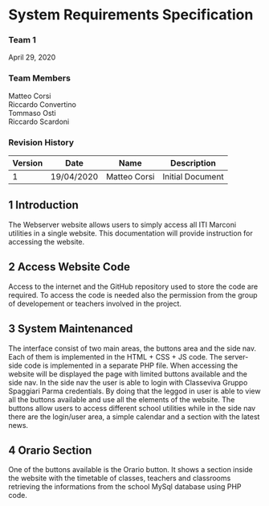 # System Requirements Specification
### Team 1  

April 29, 2020

### Team Members
Matteo Corsi  
Riccardo Convertino  
Tommaso Osti  
Riccardo Scardoni  

### Revision History

| Version | Date | Name | Description |
| -- | -- | -- | -- |
| 1 | 19/04/2020 | Matteo Corsi | Initial Document |

## 1  Introduction
The Webserver website allows users to simply access all ITI Marconi utilities in a single website.
This documentation will provide instruction for accessing the website.

## 2  Access Website Code
Access to the internet and the GitHub repository used to store the code are required. To access the code is needed also the permission from the group of developement or teachers involved in the project.

## 3  System Maintenanced
The interface consist of two main areas, the buttons area and the side nav. Each of them is implemented in the HTML + CSS + JS code. The server-side code is implemented in a separate PHP file.
When accessing the website will be displayed the page with limited buttons available and the side nav. In the side nav the user is able to login with Classeviva Gruppo Spaggiari Parma credentials. By doing that the leggod in user is able to view all the buttons available and use all the elements of the website. The buttons allow users to access different school utilities while in the side nav there are the login/user area, a simple calendar and a section with the latest news.

## 4  Orario Section
One of the buttons available is the Orario button. It shows a section inside the website with the timetable of classes, teachers and classrooms retrieving the informations from the school MySql database using PHP code.
